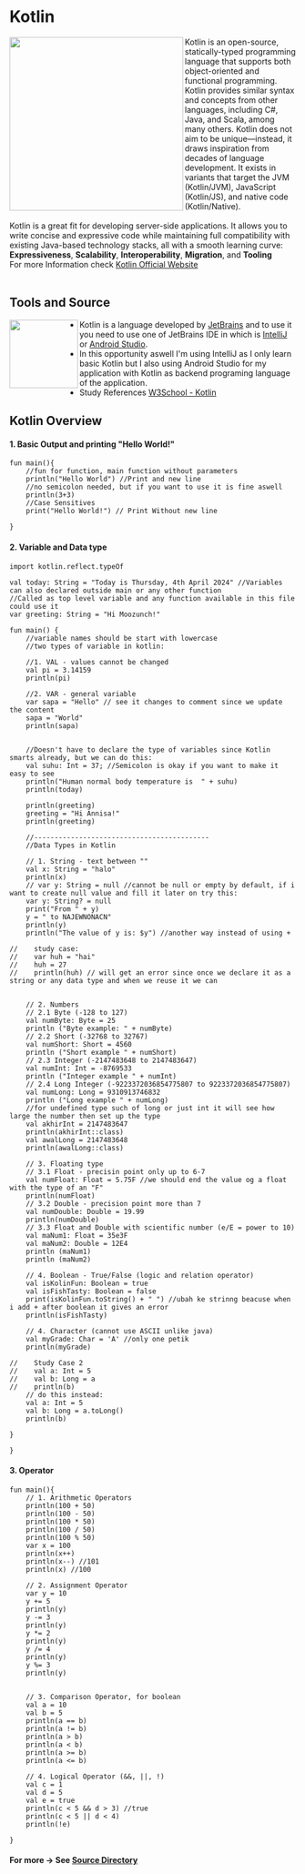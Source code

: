 <h1>Kotlin</h1>

<img align="left" src="https://github.com/moozunch/LearnKotlin/assets/112236945/37990409-bdae-4413-b78f-2c3f67d3ffcb" style="width:305px;height:305px;">
Kotlin is an open-source, statically-typed programming language that supports both object-oriented and functional programming. Kotlin provides similar syntax and concepts from other languages, including C#, Java, and Scala, among many others. Kotlin does not aim to be unique—instead, it draws inspiration from decades of language development. It exists in variants that target the JVM (Kotlin/JVM), JavaScript (Kotlin/JS), and native code (Kotlin/Native).
<br>
<br>
Kotlin is a great fit for developing server-side applications. It allows you to write concise and expressive code while maintaining full compatibility with existing Java-based technology stacks, all with a smooth learning curve:
<b>Expressiveness</b>, <b>Scalability</b>, <b>Interoperability</b>, <b>Migration</b>, and <b>Tooling</b>
<br>
For more Information check <a href="https://kotlinlang.org/">Kotlin Official Website</a>
<br>
<br>

<h2>Tools and Source</h2>

<img align="left" src="https://github.com/moozunch/LearnKotlin/assets/112236945/700f1d31-b0a8-4a0b-8dad-d864cb8d590a" style="width:120px;height:120px;">
<ul>
    <li> Kotlin is a language developed by <a href="https://www.jetbrains.com/">JetBrains</a> and to use it you need to use one of JetBrains IDE in which is <a     href="https://www.jetbrains.com/idea/">IntelliJ</a> or <a href="https://developer.android.com/studio">Android Studio</a>.</li>
    <li> In this opportunity aswell I'm using IntelliJ as I only learn basic Kotlin but I also using Android Studio for my application with Kotlin as backend programing language of the         application.</li>
    <li> Study References <a href="https://www.w3schools.com/kotlin/index.php">W3School - Kotlin</a></li>
</ul>

<h2>Kotlin Overview</h2>

<h4>1. Basic Output and printing "Hello World!"</h4>

```
fun main(){
    //fun for function, main function without parameters
    println("Hello World") //Print and new line
    //no semicolon needed, but if you want to use it is fine aswell
    println(3+3)
    //Case Sensitives
    print("Hello World!") // Print Without new line

}
```

<h4>2. Variable and Data type</h4>

```
import kotlin.reflect.typeOf

val today: String = "Today is Thursday, 4th April 2024" //Variables can also declared outside main or any other function
//Called as top level variable and any function available in this file could use it
var greeting: String = "Hi Moozunch!"

fun main() {
    //variable names should be start with lowercase
    //two types of variable in kotlin:

    //1. VAL - values cannot be changed
    val pi = 3.14159
    println(pi)

    //2. VAR - general variable
    var sapa = "Hello" // see it changes to comment since we update the content
    sapa = "World"
    println(sapa)


    //Doesn't have to declare the type of variables since Kotlin smarts already, but we can do this:
    val suhu: Int = 37; //Semicolon is okay if you want to make it easy to see
    println("Human normal body temperature is  " + suhu)
    println(today)

    println(greeting)
    greeting = "Hi Annisa!"
    println(greeting)

    //-------------------------------------------
    //Data Types in Kotlin

    // 1. String - text between ""
    val x: String = "halo"
    println(x)
    // var y: String = null //cannot be null or empty by default, if i want to create null value and fill it later on try this:
    var y: String? = null
    print("From " + y)
    y = " to NAJEWNONACN"
    println(y)
    println("The value of y is: $y") //another way instead of using +

//    study case:
//    var huh = "hai"
//    huh = 27
//    println(huh) // will get an error since once we declare it as a string or any data type and when we reuse it we can


    // 2. Numbers
    // 2.1 Byte (-128 to 127)
    val numByte: Byte = 25
    println ("Byte example: " + numByte)
    // 2.2 Short (-32768 to 32767)
    val numShort: Short = 4560
    println ("Short example " + numShort)
    // 2.3 Integer (-2147483648 to 2147483647)
    val numInt: Int = -8769533
    println ("Integer example " + numInt)
    // 2.4 Long Integer (-9223372036854775807 to 9223372036854775807)
    val numLong: Long = 9310913746832
    println ("Long example " + numLong)
    //for undefined type such of long or just int it will see how large the number then set up the type
    val akhirInt = 2147483647
    println(akhirInt::class)
    val awalLong = 2147483648
    println(awalLong::class)

    // 3. Floating type
    // 3.1 Float - precisin point only up to 6-7
    val numFloat: Float = 5.75F //we should end the value og a float with the type of an "F"
    println(numFloat)
    // 3.2 Double - precision point more than 7
    val numDouble: Double = 19.99
    println(numDouble)
    // 3.3 Float and Double with scientific number (e/E = power to 10)
    val maNum1: Float = 35e3F
    val maNum2: Double = 12E4
    println (maNum1)
    println (maNum2)

    // 4. Boolean - True/False (logic and relation operator)
    val isKolinFun: Boolean = true
    val isFishTasty: Boolean = false
    print(isKolinFun.toString() + " ") //ubah ke strinng beacuse when i add + after boolean it gives an error
    println(isFishTasty)

    // 4. Character (cannot use ASCII unlike java)
    val myGrade: Char = 'A' //only one petik
    println(myGrade)

//    Study Case 2
//    val a: Int = 5
//    val b: Long = a
//    println(b)
    // do this instead:
    val a: Int = 5
    val b: Long = a.toLong()
    println(b)

}

}
```
<h4>3. Operator</h4>

```
fun main(){
    // 1. Arithmetic Operators
    println(100 + 50)
    println(100 - 50)
    println(100 * 50)
    println(100 / 50)
    println(100 % 50)
    var x = 100
    println(x++)
    println(x--) //101
    println(x) //100

    // 2. Assignment Operator
    var y = 10
    y += 5
    println(y)
    y -= 3
    println(y)
    y *= 2
    println(y)
    y /= 4
    println(y)
    y %= 3
    println(y)


    // 3. Comparison Operator, for boolean
    val a = 10
    val b = 5
    println(a == b)
    println(a != b)
    println(a > b)
    println(a < b)
    println(a >= b)
    println(a <= b)

    // 4. Logical Operator (&&, ||, !)
    val c = 1
    val d = 5
    val e = true
    println(c < 5 && d > 3) //true
    println(c < 5 || d < 4)
    println(!e)

}
```

<h4>For more -> See <a href="https://github.com/moozunch/LearnKotlin/tree/master/src">Source Directory</a></h4>
<br>
